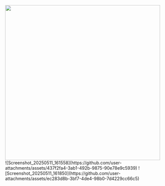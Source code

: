 <img src="path/to/Screenshot_20250511_161558" width="500">
![Screenshot_20250511_161558](https://github.com/user-attachments/assets/437f2fa4-3ab1-492b-9875-90e78e9c5939)
![Screenshot_20250511_161850](https://github.com/user-attachments/assets/ec283d8b-3bf7-4de4-98b0-7d4229cc66c5)

